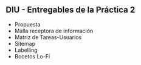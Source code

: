 ## DIU - Entregables de la Práctica 2

- Propuesta
- Malla receptora de información
- Matriz de Tareas-Usuarios 
- Sitemap
- Labelling 
- Bocetos Lo-Fi
